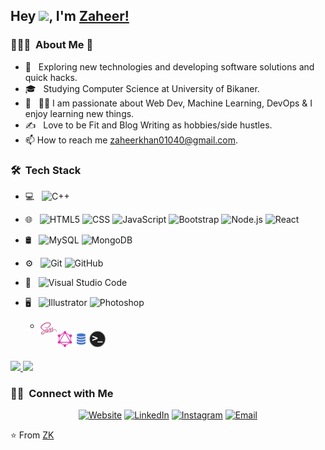 ## Hey <img src="https://github.com/TheDudeThatCode/TheDudeThatCode/blob/master/Assets/Hi.gif" width="29px">, I'm [Zaheer!](https://zaheerkhan.online) 

<h3> 👨🏻‍💻 &nbsp;About Me 🚀</h3>

- 🤔 &nbsp; Exploring new technologies and developing software solutions and quick hacks.
- 🎓 &nbsp; Studying Computer Science  at University of Bikaner.
- 🌱 &nbsp; 👨‍💻  I am passionate about Web Dev, Machine Learning, DevOps & I enjoy learning new things.
- ✍️ &nbsp; Love to be Fit and Blog Writing as hobbies/side hustles.
- 📫 How to reach me zaheerkhan01040@gmail.com.

<h3> 🛠 &nbsp;Tech Stack</h3>

- 💻 &nbsp;
  ![C++](https://img.shields.io/badge/-C++-333333?style=flat&logo=C%2B%2B&logoColor=00599C)
- 🌐 &nbsp;
  ![HTML5](https://img.shields.io/badge/-HTML5-333333?style=flat&logo=HTML5)
  ![CSS](https://img.shields.io/badge/-CSS-333333?style=flat&logo=CSS3&logoColor=1572B6)
  ![JavaScript](https://img.shields.io/badge/-JavaScript-333333?style=flat&logo=javascript)
  ![Bootstrap](https://img.shields.io/badge/-Bootstrap-333333?style=flat&logo=bootstrap&logoColor=563D7C)
  ![Node.js](https://img.shields.io/badge/-Node.js-333333?style=flat&logo=node.js)
  ![React](https://img.shields.io/badge/-React-333333?style=flat&logo=react)
- 🛢 &nbsp;
  ![MySQL](https://img.shields.io/badge/-MySQL-333333?style=flat&logo=mysql)
  ![MongoDB](https://img.shields.io/badge/-MongoDB-333333?style=flat&logo=mongodb)
- ⚙️ &nbsp;
  ![Git](https://img.shields.io/badge/-Git-333333?style=flat&logo=git)
  ![GitHub](https://img.shields.io/badge/-GitHub-333333?style=flat&logo=github)
- 🔧 &nbsp;
  ![Visual Studio Code](https://img.shields.io/badge/-Visual%20Studio%20Code-333333?style=flat&logo=visual-studio-code&logoColor=007ACC)
- 🖥 &nbsp;
  ![Illustrator](https://img.shields.io/badge/-Illustrator-333333?style=flat&logo=adobe-illustrator)
  ![Photoshop](https://img.shields.io/badge/-Photoshop-333333?style=flat&logo=adobe-photoshop)
  
  - <img align="left" alt="Sass" width="26px" src="https://raw.githubusercontent.com/github/explore/80688e429a7d4ef2fca1e82350fe8e3517d3494d/topics/sass/sass.png" />
  <img align="left" alt="GraphQL" width="26px" src="https://raw.githubusercontent.com/github/explore/80688e429a7d4ef2fca1e82350fe8e3517d3494d/topics/graphql/graphql.png" />
  <img align="left" alt="SQL" width="26px" src="https://raw.githubusercontent.com/github/explore/80688e429a7d4ef2fca1e82350fe8e3517d3494d/topics/sql/sql.png" />
  <img align="left" alt="Terminal" width="26px" src="https://raw.githubusercontent.com/github/explore/80688e429a7d4ef2fca1e82350fe8e3517d3494d/topics/terminal/terminal.png" /> &nbsp;

<br/>

<a href="https://github.com/Zaheer-zk">
  <img height="180em" src="https://github-readme-stats.vercel.app/api?username=Zaheer-zk&theme=buefy&show_icons=true" />
  <img height="180em" src="https://github-readme-stats.vercel.app/api/top-langs/?username=Zaheer-zk&theme=buefy&layout=compact" />
</a>

<br/>

<h3> 🤝🏻 &nbsp;Connect with Me </h3>

<p align="center">
<a href="https://www.zaheerkhan.online/"><img alt="Website" src="https://img.shields.io/badge/Website-www.zaheerkhan.online-blue?style=flat-square&logo=google-chrome"></a>
<a href="https://www.linkedin.com/in/zaheer-khan-97a961210/"><img alt="LinkedIn" src="https://img.shields.io/badge/LinkedIn-Zaheer Khan-blue?style=flat-square&logo=linkedin"></a>
<a href="https://www.instagram.com/zaheer__zk/"><img alt="Instagram" src="https://img.shields.io/badge/Instagram-Zaheerzk-blue?style=flat-square&logo=instagram"></a>
<a href="mailto:zaheerkhan01040@gmail.com"><img alt="Email" src="https://img.shields.io/badge/Email-zaheerkhan01040@gmail.com-blue?style=flat-square&logo=gmail"></a>
</p>

⭐️ From [ZK](https://github.com/Zaheer-zk)
